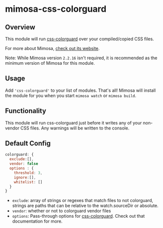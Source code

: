 mimosa-css-colorguard
===========

## Overview

This module will run [css-colorguard](https://github.com/SlexAxton/css-colorguard) over your compiled/copied CSS files.

For more about Mimosa, [check out its website](http://mimosa.io).

Note: While Mimosa version `2.2.16` isn't required, it is recommended as the minimum version of Mimosa for this module.

## Usage

Add `'css-colorguard'` to your list of modules.  That's all!  Mimosa will install the module for you when you start `mimosa watch` or `mimosa build`.

## Functionality

This module will run css-colorguard just before it writes any of your non-vendor CSS files.  Any warnings will be written to the console.

## Default Config

```javascript
colorguard: {
  exclude:[],
  vendor: false
  options : {
    threshold: 3,
    ignore:[],
    whitelist: []
  }
}
```

* `exclude`: array of strings or regexes that match files to not colorguard, strings are paths that can be relative to the watch.sourceDir or absolute.
* `vendor`: whether or not to colorguard vendor files
* `options`: Pass-through options for [css-colorguard](https://github.com/SlexAxton/css-colorguard). Check out that documentation for more.  